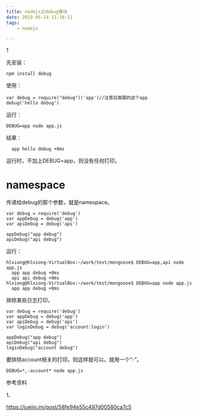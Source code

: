 ```yaml
---
title: nodejs之debug模块
date: 2019-05-14 11:16:11
tags:
	- nodejs

---
```


1

先安装：

```
npm install debug
```

使用：

```
var debug = require("debug")('app')//注意后面跟的这个app
debug('hello debug')
```

运行：

```
DEBUG=app node app.js
```

结果：

```
  app hello debug +0ms
```

运行时，不加上DEBUG=app，则没有任何打印。



# namespace

传递给debug的那个参数，就是namespace。

```
var debug = require('debug')
var appDebug = debug('app')
var apiDebug = debug('api')

appDebug("app debug")
apiDebug("api debug")
```



运行：

```
hlxiong@hlxiong-VirtualBox:~/work/test/mongoose$ DEBUG=app,api node app.js
  app app debug +0ms
  api api debug +0ms
hlxiong@hlxiong-VirtualBox:~/work/test/mongoose$ DEBUG=app node app.js
  app app debug +0ms
```



排除某些日志打印。

```
var debug = require('debug')
var appDebug = debug('app')
var apiDebug = debug('api')
var loginDebug = debug('account:login')

appDebug("app debug")
apiDebug("api debug")
loginDebug("account debug")
```

要排除account相关的打印。则这样就可以。就用一个“-”。

```
DEBUG=*,-account* node app.js
```



参考资料

1、

https://juejin.im/post/58fe94e55c497d00580ca7c5

